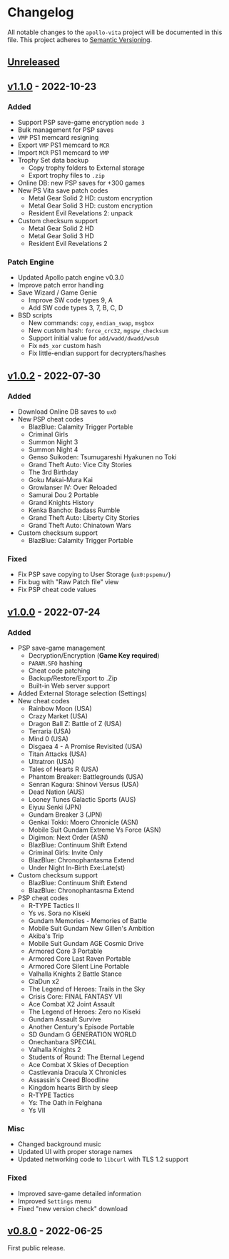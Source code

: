 # Changelog

All notable changes to the `apollo-vita` project will be documented in this file. This project adheres to [Semantic Versioning](https://semver.org/spec/v2.0.0.html).

## [Unreleased]()

## [v1.1.0](https://github.com/bucanero/apollo-vita/releases/tag/v1.1.0) - 2022-10-23

### Added

* Support PSP save-game encryption `mode 3`
* Bulk management for PSP saves
* `VMP` PS1 memcard resigning
* Export `VMP` PS1 memcard to `MCR`
* Import `MCR` PS1 memcard to `VMP`
* Trophy Set data backup
  - Copy trophy folders to External storage
  - Export trophy files to `.zip`
* Online DB: new PSP saves for +300 games
* New PS Vita save patch codes
  - Metal Gear Solid 2 HD: custom encryption
  - Metal Gear Solid 3 HD: custom encryption
  - Resident Evil Revelations 2: unpack
* Custom checksum support
  - Metal Gear Solid 2 HD
  - Metal Gear Solid 3 HD
  - Resident Evil Revelations 2

### Patch Engine

* Updated Apollo patch engine v0.3.0
* Improve patch error handling
* Save Wizard / Game Genie
  * Improve SW code types 9, A
  * Add SW code types 3, 7, B, C, D
* BSD scripts
  * New commands: `copy`, `endian_swap`, `msgbox`
  * New custom hash: `force_crc32`, `mgspw_checksum`
  * Support initial value for `add/wadd/dwadd/wsub`
  * Fix `md5_xor` custom hash
  * Fix little-endian support for decrypters/hashes

## [v1.0.2](https://github.com/bucanero/apollo-vita/releases/tag/v1.0.2) - 2022-07-30

### Added

* Download Online DB saves to `ux0`
* New PSP cheat codes
  - BlazBlue: Calamity Trigger Portable
  - Criminal Girls
  - Summon Night 3
  - Summon Night 4
  - Genso Suikoden: Tsumugareshi Hyakunen no Toki
  - Grand Theft Auto: Vice City Stories
  - The 3rd Birthday
  - Goku Makai-Mura Kai
  - Growlanser IV: Over Reloaded
  - Samurai Dou 2 Portable
  - Grand Knights History
  - Kenka Bancho: Badass Rumble
  - Grand Theft Auto: Liberty City Stories
  - Grand Theft Auto: Chinatown Wars
* Custom checksum support
  - BlazBlue: Calamity Trigger Portable

### Fixed

* Fix PSP save copying to User Storage (`ux0:pspemu/`)
* Fix bug with "Raw Patch file" view
* Fix PSP cheat code values

## [v1.0.0](https://github.com/bucanero/apollo-vita/releases/tag/v1.0.0) - 2022-07-24

### Added

* PSP save-game management
  - Decryption/Encryption (**Game Key required**)
  - `PARAM.SFO` hashing
  - Cheat code patching
  - Backup/Restore/Export to .Zip
  - Built-in Web server support
* Added External Storage selection (Settings)
* New cheat codes
  - Rainbow Moon (USA)
  - Crazy Market (USA)
  - Dragon Ball Z: Battle of Z (USA)
  - Terraria (USA)
  - Mind 0 (USA)
  - Disgaea 4 - A Promise Revisited (USA)
  - Titan Attacks (USA)
  - Ultratron (USA)
  - Tales of Hearts R (USA)
  - Phantom Breaker: Battlegrounds (USA)
  - Senran Kagura: Shinovi Versus (USA)
  - Dead Nation (AUS)
  - Looney Tunes Galactic Sports (AUS)
  - Eiyuu Senki (JPN)
  - Gundam Breaker 3 (JPN)
  - Genkai Tokki: Moero Chronicle (ASN)
  - Mobile Suit Gundam Extreme Vs Force (ASN)
  - Digimon: Next Order (ASN)
  - BlazBlue: Continuum Shift Extend
  - Criminal Girls: Invite Only
  - BlazBlue: Chronophantasma Extend
  - Under Night In-Birth Exe:Late(st)
* Custom checksum support
  - BlazBlue: Continuum Shift Extend
  - BlazBlue: Chronophantasma Extend
* PSP cheat codes
  - R-TYPE Tactics II
  - Ys vs. Sora no Kiseki
  - Gundam Memories - Memories of Battle
  - Mobile Suit Gundam New Gillen's Ambition
  - Akiba's Trip
  - Mobile Suit Gundam AGE Cosmic Drive
  - Armored Core 3 Portable
  - Armored Core Last Raven Portable
  - Armored Core Silent Line Portable
  - Valhalla Knights 2 Battle Stance
  - ClaDun x2
  - The Legend of Heroes: Trails in the Sky
  - Crisis Core: FINAL FANTASY VII
  - Ace Combat X2 Joint Assault
  - The Legend of Heroes: Zero no Kiseki
  - Gundam Assault Survive
  - Another Century's Episode Portable
  - SD Gundam G GENERATION WORLD
  - Onechanbara SPECIAL
  - Valhalla Knights 2
  - Students of Round: The Eternal Legend
  - Ace Combat X Skies of Deception
  - Castlevania Dracula X Chronicles
  - Assassin's Creed Bloodline
  - Kingdom hearts Birth by sleep
  - R-TYPE Tactics
  - Ys: The Oath in Felghana
  - Ys VII

### Misc

* Changed background music
* Updated UI with proper storage names
* Updated networking code to `libcurl` with TLS 1.2 support

### Fixed

* Improved save-game detailed information
* Improved `Settings` menu
* Fixed "new version check" download

## [v0.8.0](https://github.com/bucanero/apollo-vita/releases/tag/v0.8.0) - 2022-06-25

First public release.

